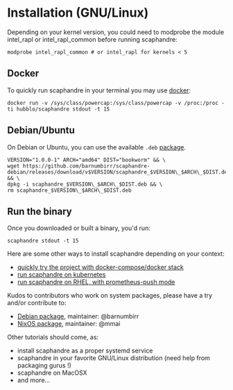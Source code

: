# Installation (GNU/Linux)

Depending on your kernel version, you could need to modprobe the module intel_rapl or intel_rapl_common before running scaphandre:

    modprobe intel_rapl_common # or intel_rapl for kernels < 5

## Docker
To quickly run scaphandre in your terminal you may use [docker](https://www.docker.com/):

    docker run -v /sys/class/powercap:/sys/class/powercap -v /proc:/proc -ti hubblo/scaphandre stdout -t 15

## Debian/Ubuntu
On Debian or Ubuntu, you can use the available `.deb` [package](https://github.com/barnumbirr/scaphandre-debian).

    VERSION="1.0.0-1" ARCH="amd64" DIST="bookworm" && \
    wget https://github.com/barnumbirr/scaphandre-debian/releases/download/v$VERSION/scaphandre_$VERSION\_$ARCH\_$DIST.deb && \
    dpkg -i scaphandre_$VERSION\_$ARCH\_$DIST.deb && \
    rm scaphandre_$VERSION\_$ARCH\_$DIST.deb

## Run the binary
Once you downloaded or built a binary, you'd run:

    scaphandre stdout -t 15

Here are some other ways to install scaphandre depending on your context:

- [quickly try the project with docker-compose/docker stack](docker-compose.md)
- [run scaphandre on kubernetes](kubernetes.md)
- [run scaphandre on RHEL, with prometheus-push mode](../how-to_guides/install-prometheuspush-only-rhel.md)

Kudos to contributors who work on system packages, please have a try and/or contribute to:

- [Debian package](https://github.com/barnumbirr/scaphandre-debian), maintainer: @barnumbirr
- [NixOS package](https://github.com/mmai/scaphandre-flake), maintainer: @mmai

Other tutorials should come, as:

- install scaphandre as a proper systemd service
- scaphandre in your favorite GNU/Linux distribution (need help from packaging gurus !)
- scaphandre on MacOSX
- and more...
